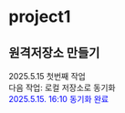 # project1
원격저장소 만들기
---
2025.5.15 첫번째 작업<br>
다음 작업: 로컬 저장소로 동기화<br>
<font color=blue>2025.5.15. 16:10 동기화 완료</font><br>